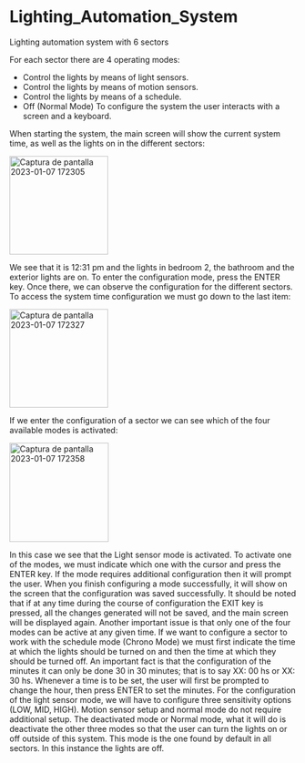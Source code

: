 # Lighting_Automation_System
Lighting automation system with 6 sectors

For each sector there are 4 operating modes:
- Control the lights by means of light sensors.
- Control the lights by means of motion sensors.
- Control the lights by means of a schedule.
- Off (Normal Mode)
To configure the system the user interacts with a screen and a keyboard.

When starting the system, the main screen will show the current system time, as well as the lights on in the different sectors:

<img width="173" alt="Captura de pantalla 2023-01-07 172305" src="https://user-images.githubusercontent.com/56457143/211169133-c323c613-b776-4944-a2de-633cebd0cce4.png">

We see that it is 12:31 pm and the lights in bedroom 2, the bathroom and the exterior lights are on.
To enter the configuration mode, press the ENTER key. Once there, we can observe the configuration for the different sectors.
To access the system time configuration we must go down to the last item:

<img width="173" alt="Captura de pantalla 2023-01-07 172327" src="https://user-images.githubusercontent.com/56457143/211169172-5624234b-3fed-4809-babb-19a349f341fb.png">

If we enter the configuration of a sector we can see which of the four available modes is activated:

<img width="174" alt="Captura de pantalla 2023-01-07 172358" src="https://user-images.githubusercontent.com/56457143/211169195-0e4d4b7e-6c48-4407-837e-fd06a5750791.png">

In this case we see that the Light sensor mode is activated.
To activate one of the modes, we must indicate which one with the cursor and press the ENTER key. If the mode requires additional configuration then it will prompt the user. When you finish configuring a mode successfully, it will show on the screen that the configuration was saved successfully.
It should be noted that if at any time during the course of configuration the EXIT key is pressed, all the changes generated will not be saved, and the main screen will be displayed again.
Another important issue is that only one of the four modes can be active at any given time.
If we want to configure a sector to work with the schedule mode (Chrono Mode) we must first indicate the time at which the lights should be turned on and then the time at which they should be turned off. An important fact is that the configuration
of the minutes it can only be done 30 in 30 minutes; that is to say XX: 00 hs or XX: 30 hs.
Whenever a time is to be set, the user will first be prompted to change the hour, then press ENTER to set the minutes.
For the configuration of the light sensor mode, we will have to configure three sensitivity options (LOW, MID, HIGH).
Motion sensor setup and normal mode do not require additional setup.
The deactivated mode or Normal mode, what it will do is deactivate the other three modes so that the user can turn the lights on or off outside of this system.
This mode is the one found by default in all sectors. In this instance the lights are off.
